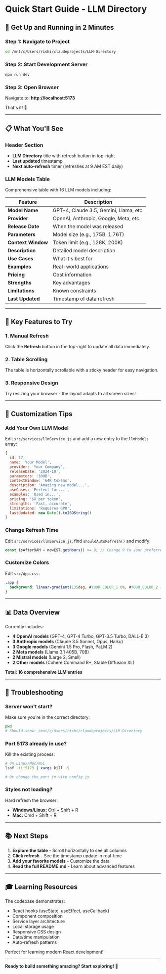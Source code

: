 # Quick Start Guide - LLM Directory

## 🚀 Get Up and Running in 2 Minutes

### Step 1: Navigate to Project
```bash
cd /mnt/c/Users/rishi/claudeprojects/LLM-Directory
```

### Step 2: Start Development Server
```bash
npm run dev
```

### Step 3: Open Browser
Navigate to: **http://localhost:5173**

That's it! 🎉

---

## 📋 What You'll See

### Header Section
- **LLM Directory** title with refresh button in top-right
- **Last updated** timestamp
- **Next auto-refresh** timer (refreshes at 9 AM EST daily)

### LLM Models Table
Comprehensive table with 16 LLM models including:

| Feature | Description |
|---------|-------------|
| **Model Name** | GPT-4, Claude 3.5, Gemini, Llama, etc. |
| **Provider** | OpenAI, Anthropic, Google, Meta, etc. |
| **Release Date** | When the model was released |
| **Parameters** | Model size (e.g., 175B, 1.76T) |
| **Context Window** | Token limit (e.g., 128K, 200K) |
| **Description** | Detailed model description |
| **Use Cases** | What it's best for |
| **Examples** | Real-world applications |
| **Pricing** | Cost information |
| **Strengths** | Key advantages |
| **Limitations** | Known constraints |
| **Last Updated** | Timestamp of data refresh |

---

## 🎯 Key Features to Try

### 1. Manual Refresh
Click the **Refresh** button in the top-right to update all data immediately.

### 2. Table Scrolling
The table is horizontally scrollable with a sticky header for easy navigation.

### 3. Responsive Design
Try resizing your browser - the layout adapts to all screen sizes!

---

## 🔧 Customization Tips

### Add Your Own LLM Model
Edit `src/services/llmService.js` and add a new entry to the `llmModels` array:

```javascript
{
  id: 17,
  name: 'Your Model',
  provider: 'Your Company',
  releaseDate: '2024-10',
  parameters: '100B',
  contextWindow: '64K tokens',
  description: 'Amazing new model...',
  useCases: 'Perfect for...',
  examples: 'Used in...',
  pricing: '$X per token',
  strengths: 'Fast, accurate',
  limitations: 'Requires GPU',
  lastUpdated: new Date().toISOString()
}
```

### Change Refresh Time
Edit `src/services/llmService.js`, find `shouldAutoRefresh()` and modify:

```javascript
const isAfter9AM = nowEST.getHours() >= 9; // Change 9 to your preferred hour
```

### Customize Colors
Edit `src/App.css`:

```css
.app {
  background: linear-gradient(135deg, #YOUR_COLOR_1 0%, #YOUR_COLOR_2 100%);
}
```

---

## 📊 Data Overview

Currently includes:
- **4 OpenAI models** (GPT-4, GPT-4 Turbo, GPT-3.5 Turbo, DALL-E 3)
- **3 Anthropic models** (Claude 3.5 Sonnet, Opus, Haiku)
- **3 Google models** (Gemini 1.5 Pro, Flash, PaLM 2)
- **2 Meta models** (Llama 3.1 405B, 70B)
- **2 Mistral models** (Large 2, Small)
- **2 Other models** (Cohere Command R+, Stable Diffusion XL)

**Total: 16 comprehensive LLM entries**

---

## 🐛 Troubleshooting

### Server won't start?
Make sure you're in the correct directory:
```bash
pwd
# Should show: /mnt/c/Users/rishi/claudeprojects/LLM-Directory
```

### Port 5173 already in use?
Kill the existing process:
```bash
# On Linux/Mac/WSL
lsof -ti:5173 | xargs kill -9

# Or change the port in vite.config.js
```

### Styles not loading?
Hard refresh the browser:
- **Windows/Linux:** Ctrl + Shift + R
- **Mac:** Cmd + Shift + R

---

## 📚 Next Steps

1. **Explore the table** - Scroll horizontally to see all columns
2. **Click refresh** - See the timestamp update in real-time
3. **Add your favorite models** - Customize the data
4. **Read the full README.md** - Learn about advanced features

---

## 🎓 Learning Resources

The codebase demonstrates:
- React hooks (useState, useEffect, useCallback)
- Component composition
- Service layer architecture
- Local storage usage
- Responsive CSS design
- Date/time manipulation
- Auto-refresh patterns

Perfect for learning modern React development!

---

**Ready to build something amazing? Start exploring!** 🚀
